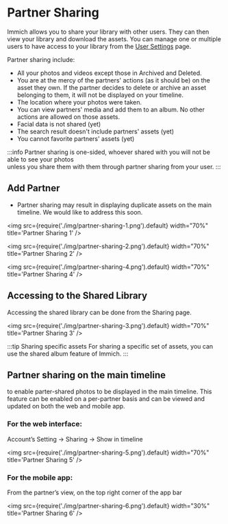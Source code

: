 # Partner Sharing

Immich allows you to share your library with other users. They can then view your library and download the assets.
You can manage one or multiple users to have access to your library from the [User Settings](docs/features/user-settings.md) page.

Partner sharing include:

* All your photos and videos except those in Archived and Deleted.
* You are at the mercy of the partners' actions (as it should be) on the asset they own. If the partner decides to delete or archive an asset belonging to them, it will not be displayed on your timeline.
* The location where your photos were taken.
* You can view partners' media and add them to an album. No other actions are allowed on those assets.
* Facial data is not shared (yet)
* The search result doesn't include partners' assets (yet)
* You cannot favorite partners' assets (yet)

:::info 
Partner sharing is one-sided, whoever shared with you will not be able to see your photos  
unless you share them with them through partner sharing from your user.
:::

## Add Partner
* Partner sharing may result in displaying duplicate assets on the main timeline. We would like to address this soon.

<img src={require('./img/partner-sharing-1.png').default} width="70%" title='Partner Sharing 1' />

<img src={require('./img/partner-sharing-2.png').default} width="70%" title='Partner Sharing 2' />

<img src={require('./img/partner-sharing-4.png').default} width="70%" title='Partner Sharing 4' />

## Accessing to the Shared Library

Accessing the shared library can be done from the Sharing page.

<img src={require('./img/partner-sharing-3.png').default} width="70%" title='Partner Sharing 3' />

:::tip Sharing specific assets
For sharing a specific set of assets, you can use the shared album feature of Immich.
:::

## Partner sharing on the main timeline

 to enable parter-shared photos to be displayed in the main timeline. This feature can be enabled on a per-partner basis and can be viewed and updated on both the web and mobile app.

### For the web interface:

Account’s Setting -> Sharing -> Show in timeline

<img src={require('./img/partner-sharing-5.png').default} width="70%" title='Partner Sharing 5' />

### For the mobile app:

From the partner’s view, on the top right corner of the app bar

<img src={require('./img/partner-sharing-6.png').default} width="30%" title='Partner Sharing 6' />
